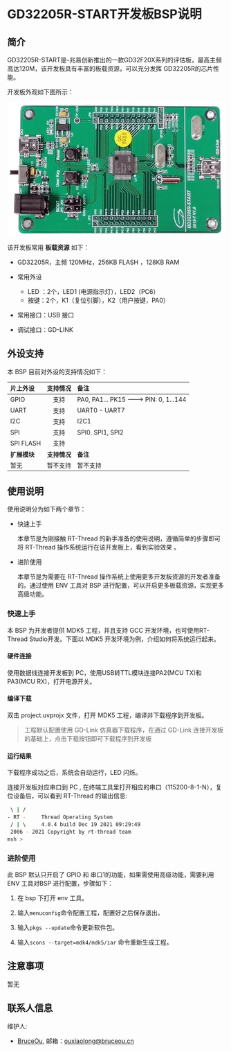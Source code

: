 # GD32205R-START开发板BSP说明

## 简介

GD32205R-START是-兆易创新推出的一款GD32F20X系列的评估板，最高主频高达120M，该开发板具有丰富的板载资源，可以充分发挥 GD32205R的芯片性能。

开发板外观如下图所示：

![board](figures/board.jpg)

该开发板常用 **板载资源** 如下：

- GD32205R，主频 120MHz，256KB FLASH ，128KB RAM 

- 常用外设
  
  - LED ：2个，LED1 (电源指示灯），LED2（PC6）
  - 按键：2个，K1（复位引脚），K2（用户按键，PA0）

- 常用接口：USB 接口

- 调试接口：GD-LINK

## 外设支持

本 BSP 目前对外设的支持情况如下：

| **片上外设**  | **支持情况** | **备注**                                |
|:--------- |:--------:|:------------------------------------- |
| GPIO      | 支持       | PA0, PA1... PK15 ---> PIN: 0, 1...144 |
| UART      | 支持       | UART0 - UART7                         |
| I2C       | 支持       | I2C1                                  |
| SPI       | 支持       | SPI0. SPI1, SPI2                      |
| SPI FLASH | 支持       |                                       |
| **扩展模块**  | **支持情况** | **备注**                                |
| 暂无        | 暂不支持     | 暂不支持                                  |

## 使用说明

使用说明分为如下两个章节：

- 快速上手
  
  本章节是为刚接触 RT-Thread 的新手准备的使用说明，遵循简单的步骤即可将 RT-Thread 操作系统运行在该开发板上，看到实验效果 。

- 进阶使用
  
  本章节是为需要在 RT-Thread 操作系统上使用更多开发板资源的开发者准备的。通过使用 ENV 工具对 BSP 进行配置，可以开启更多板载资源，实现更多高级功能。

### 快速上手

本 BSP 为开发者提供 MDK5 工程，并且支持 GCC 开发环境，也可使用RT-Thread Studio开发。下面以 MDK5 开发环境为例，介绍如何将系统运行起来。

#### 硬件连接

使用数据线连接开发板到 PC，使用USB转TTL模块连接PA2(MCU TX)和PA3(MCU RX)，打开电源开关。

#### 编译下载

双击 project.uvprojx 文件，打开 MDK5 工程，编译并下载程序到开发板。

> 工程默认配置使用 GD-Link  仿真器下载程序，在通过 GD-Link  连接开发板的基础上，点击下载按钮即可下载程序到开发板

#### 运行结果

下载程序成功之后，系统会自动运行，LED 闪烁。

连接开发板对应串口到 PC , 在终端工具里打开相应的串口（115200-8-1-N），复位设备后，可以看到 RT-Thread 的输出信息:

```bash
 \ | /
- RT -     Thread Operating System
 / | \     4.0.4 build Dec 19 2021 09:29:49
 2006 - 2021 Copyright by rt-thread team
msh >
```

### 进阶使用

此 BSP 默认只开启了 GPIO 和 串口1的功能，如果需使用高级功能，需要利用 ENV 工具对BSP 进行配置，步骤如下：

1. 在 bsp 下打开 env 工具。

2. 输入`menuconfig`命令配置工程，配置好之后保存退出。

3. 输入`pkgs --update`命令更新软件包。

4. 输入`scons --target=mdk4/mdk5/iar` 命令重新生成工程。

## 注意事项

暂无

## 联系人信息

维护人:

- [BruceOu](https://github.com/Ouxiaolong/), 邮箱：<ouxiaolong@bruceou.cn>